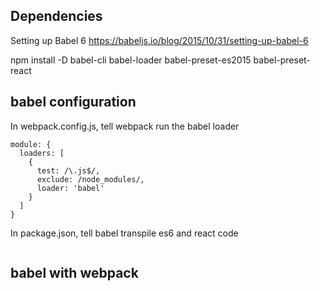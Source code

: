 ## Dependencies
  Setting up Babel 6
  https://babeljs.io/blog/2015/10/31/setting-up-babel-6
  
  npm install -D babel-cli babel-loader babel-preset-es2015 babel-preset-react

## babel configuration 
  In webpack.config.js, tell webpack run the babel loader
  ```
  module: {
    loaders: [
      {
        test: /\.js$/,
        exclude: /node_modules/,
        loader: 'babel'
      }
    ]
  }
  ```

  In package.json, tell babel transpile es6 and react code
  ```
  ```

## babel with webpack

